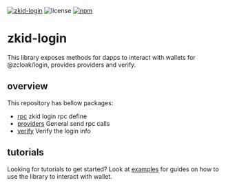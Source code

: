 [![zkid-login](https://img.shields.io/badge/zkid-login-lightgrey?style=flat-square)](.)
![license](https://img.shields.io/badge/License-Apache%202.0-blue?logo=apache&style=flat-square)
[![npm](https://img.shields.io/npm/v/@zcloak/login-providers?logo=npm&style=flat-square)](https://www.npmjs.com/package/@zcloak/login-providers)


# zkid-login

This library exposes methods for dapps to interact with wallets for @zcloak/login, provides providers and verify.

## overview

This repository has bellow packages:

- [rpc](packages/rpc/) zkid login rpc define
- [providers](packages/providers/) General send rpc calls
- [verify](packages/verify/) Verify the login info

## tutorials

Looking for tutorials to get started? Look at [examples](https://zcloak-network.github.io/zkid-login/) for guides on how to use the library to interact with wallet.
